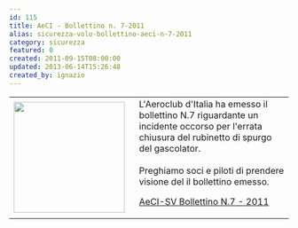 ```yaml
---
id: 115
title: AeCI - Bollettino n. 7-2011
alias: sicurezza-volo-bollettino-aeci-n-7-2011
category: sicurezza
featured: 0
created: 2011-09-15T08:00:00
updated: 2013-06-14T15:26:48
created_by: ignazio
---
```

<table border="0">
 <tbody>
  <tr>
   <td>
    <img border="0" src="images/stories/aeci-logo.jpg" style="float: left; padding-right: 10px;" width="200"/>
   </td>
   <td>
    L'Aeroclub d'Italia ha emesso il bollettino N.7 riguardante un incidente occorso per l'errata chiusura del rubinetto di spurgo del gascolator.
    <br/>
    <br/>
    Preghiamo soci e piloti di prendere visione del il bollettino emesso.
    <p>
     <a href="dmdocuments/BollettinoSV201107.pdf">
      AeCI-SV Bollettino N.7 - 2011
     </a>
    </p>
   </td>
  </tr>
 </tbody>
</table>
